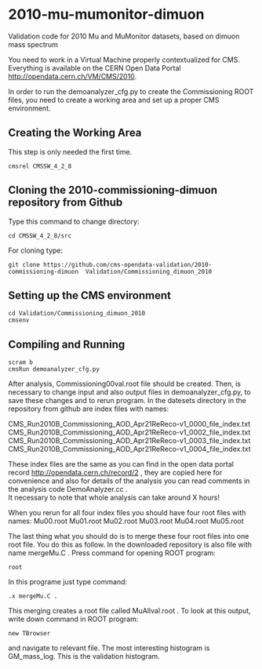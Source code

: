 # 2010-mu-mumonitor-dimuon
Validation code for 2010 Mu and MuMonitor datasets, based on dimuon mass spectrum

You need to work in a Virtual Machine properly contextualized for CMS.
Everything is available on the CERN Open Data Portal http://opendata.cern.ch/VM/CMS/2010.

In order to run the demoanalyzer_cfg.py to create the Commissioning ROOT files, 
you need to create a working area and set up a proper CMS environment.

## Creating the Working Area

This step is only needed the first time.
```
cmsrel CMSSW_4_2_8
```
## Cloning the 2010-commissioning-dimuon repository from Github
Type this command to change directory:
```
cd CMSSW_4_2_8/src
```
For cloning type:
```
git clone https://github.com/cms-opendata-validation/2010-commissioning-dimuon  Validation/Commissioning_dimuon_2010
```

## Setting up the CMS environment
```
cd Validation/Commissioning_dimuon_2010
cmsenv
```

## Compiling and Running
```
scram b
cmsRun demoanalyzer_cfg.py
```

After analysis, Commissioning00val.root file should be created. 
Then, is necessary to change input and also output files in demoanalyzer_cfg.py, to save these changes and to rerun program. 
In the datesets directory in the repository from github are index files with names:

 CMS_Run2010B_Commissioning_AOD_Apr21ReReco-v1_0000_file_index.txt
 CMS_Run2010B_Commissioning_AOD_Apr21ReReco-v1_0002_file_index.txt
 CMS_Run2010B_Commissioning_AOD_Apr21ReReco-v1_0003_file_index.txt
 CMS_Run2010B_Commissioning_AOD_Apr21ReReco-v1_0004_file_index.txt   

These index files are the same as you can find in the open data portal record http://opendata.cern.ch/record/2 , they are copied here for convenience and also for details of the analysis you can read comments in the analysis code DemoAnalyzer.cc .        
It necessary to note that whole analysis can take around X hours! 
 
When you rerun for all four index files you should have four root files with names:
 Mu00.root
 Mu01.root
 Mu02.root
 Mu03.root
 Mu04.root
 Mu05.root
 
 
The last thing what you should do is to merge these four root files into one root file.
You do this as follow. In the downloaded repository is also file with name mergeMu.C .
Press command for opening ROOT program: 
```
root
```
In this programe just type command:
```
.x mergeMu.C .
```
This merging creates a root file called MuAllval.root .
To look at this output, write down command in ROOT program: 
```
new TBrowser
```
and navigate to relevant file. The most interesting histogram is GM_mass_log. This is the validation histogram. 
